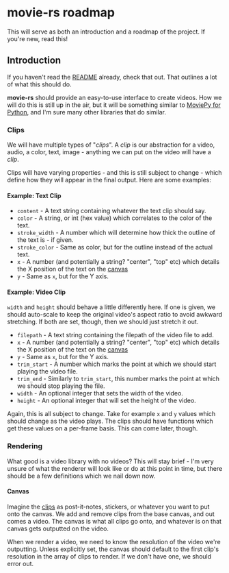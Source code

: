 # movie-rs roadmap

This will serve as both an introduction and a roadmap of the project. If you're new, read this!

## Introduction

If you haven't read the [README](../README.md) already, check that out. That outlines a lot of what this should do.

**movie-rs** should provide an easy-to-use interface to create videos. How we will do this is still
up in the air, but it will be something similar to [MoviePy for Python](https://github.com/zulko/moviepy/), and I'm sure
many other libraries that do similar.

### Clips

We will have multiple types of "*clips*". A *clip* is our abstraction for a video, audio, a color, text, image - anything we can
put on the video will have a *clip*.

Clips will have varying properties - and this is still subject to change -
which define how they will appear in the final output. Here are some examples:

#### Example: Text Clip
- `content` - A text string containing whatever the text clip should say.
- `color` - A string, or int (hex value) which correlates to the color of the text.
- `stroke_width` - A number which will determine how thick the outline of the text is - if given.
- `stroke_color` - Same as color, but for the outline instead of the actual text.
- `x` - A number (and potentially a string? "center", "top" etc) which details the X position of the text on the [canvas](#canvas)
- `y` - Same as `x`, but for the Y axis.

#### Example: Video Clip

`width` and `height` should behave a little differently here. If one is given, we should auto-scale to keep the original
video's aspect ratio to avoid awkward stretching. If both are set, though, then we should just stretch it out.

- `filepath` - A text string containing the filepath of the video file to add.
- `x` - A number (and potentially a string? "center", "top" etc) which details the X position of the text on the [canvas](#canvas)
- `y` - Same as `x`, but for the Y axis.
- `trim_start` - A number which marks the point at which we should start playing the video file.
- `trim_end` - Similarly to `trim_start`, this number marks the point at which we should stop playing the file.
- `width` - An optional integer that sets the width of the video.
- `height` - An optional integer that will set the height of the video.

Again, this is all subject to change. Take for example `x` and `y` values which should change as the video plays. The clips should have
functions which get these values on a per-frame basis. This can come later, though.

### Rendering

What good is a video library with no videos? This will stay brief - I'm very unsure of what the renderer will look like or do at this point in time,
but there should be a few definitions which we nail down now.

#### Canvas

Imagine the [clips](#clips) as post-it-notes, stickers, or whatever you want to put onto the canvas. We
add and remove clips from the base canvas, and out comes a video. The canvas is what all clips go onto, and whatever is on that canvas gets
outputted on the video.

When we render a video, we need to know the resolution of the video we're outputting. Unless explicitly set, the canvas should default to the
first clip's resolution in the array of clips to render. If we don't have one, we should error out.
